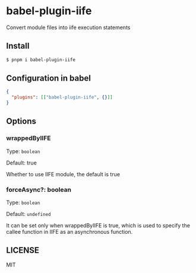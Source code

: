 # babel-plugin-iife

Convert module files into iife execution statements

## Install

```bash
$ pnpm i babel-plugin-iife
```

## Configuration in babel

```json
{
  "plugins": [["babel-plugin-iife", {}]]
}
```

## Options

### wrappedByIIFE

Type: `boolean`

Default: true

Whether to use IIFE module, the default is true

### forceAsync?: boolean

Type: `boolean`

Default: `undefined`

It can be set only when wrappedByIIFE is true, which is used to specify the callee function in IIFE as an asynchronous function.

## LICENSE

MIT
